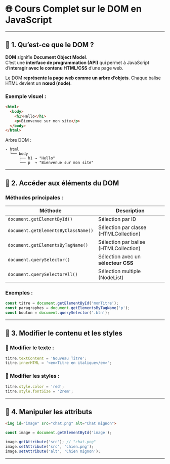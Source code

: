 # 🌐 Cours Complet sur le DOM en JavaScript

---

## 🔹 1. Qu’est-ce que le DOM ?

**DOM** signifie **Document Object Model**.  
C’est une **interface de programmation (API)** qui permet à JavaScript d’**interagir avec le contenu HTML/CSS** d’une page web.

Le DOM **représente la page web comme un arbre d’objets**. Chaque balise HTML devient un **nœud (node)**.

### Exemple visuel :

```html
<html>
  <body>
    <h1>Hello</h1>
    <p>Bienvenue sur mon site</p>
  </body>
</html>
```

Arbre DOM :

```
- html
  └── body
      ├── h1 → "Hello"
      └── p  → "Bienvenue sur mon site"
```

---


## 🔹 2. Accéder aux éléments du DOM

### Méthodes principales :

| Méthode                             | Description                                      |
|-------------------------------------|--------------------------------------------------|
| `document.getElementById()`         | Sélection par ID                                 |
| `document.getElementsByClassName()` | Sélection par classe (HTMLCollection)           |
| `document.getElementsByTagName()`   | Sélection par balise (HTMLCollection)           |
| `document.querySelector()`          | Sélection avec un **sélecteur CSS**             |
| `document.querySelectorAll()`       | Sélection multiple (NodeList)                   |

### Exemples :

```javascript
const titre = document.getElementById('monTitre');
const paragraphes = document.getElementsByTagName('p');
const bouton = document.querySelector('.btn');
```

---

## 🔹 3. Modifier le contenu et les styles

### 🔸 Modifier le texte :


```javascript
titre.textContent = 'Nouveau Titre';
titre.innerHTML = '<em>Titre en italique</em>';
```

### 🔸 Modifier les styles :

```javascript
titre.style.color = 'red';
titre.style.fontSize = '2rem';
```

---

## 🔹 4. Manipuler les attributs

```html
<img id="image" src="chat.png" alt="Chat mignon">
```

```javascript
const image = document.getElementById('image');

image.getAttribute('src'); // "chat.png"
image.setAttribute('src', 'chien.png');
image.setAttribute('alt', 'Chien mignon');
```

---